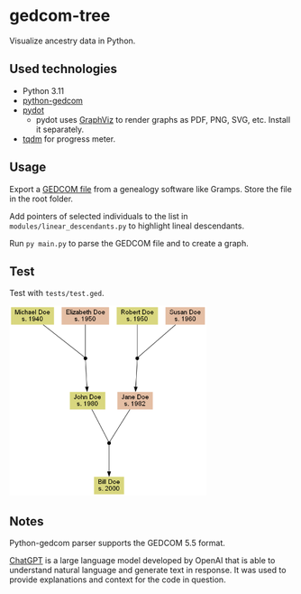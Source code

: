 # **gedcom-tree**

Visualize ancestry data in Python.

## **Used technologies**

- Python 3.11
- [python-gedcom](https://pypi.org/project/python-gedcom/)
- [pydot](https://pypi.org/project/pydot/)
    - pydot uses [GraphViz](https://graphviz.org/) to render graphs as PDF, PNG, SVG, etc. Install it separately.
- [tqdm](https://github.com/tqdm/tqdm) for progress meter.

## **Usage**

Export a [GEDCOM file](https://en.wikipedia.org/wiki/GEDCOM) from a genealogy software like Gramps. Store the file in the root folder.

Add pointers of selected individuals to the list in `modules/linear_descendants.py` to highlight lineal descendants.

Run `py main.py` to parse the GEDCOM file and to create a graph.

## **Test**

Test with `tests/test.ged`.

<img
  alt="Tree of a test family"
  src="tests/test.png"
  width="350px"
/>

## **Notes**

Python-gedcom parser supports the GEDCOM 5.5 format.

[ChatGPT](https://openai.com/blog/chatgpt/) is a large language model developed by OpenAI that is able to understand natural language and generate text in response. It was used to provide explanations and context for the code in question.